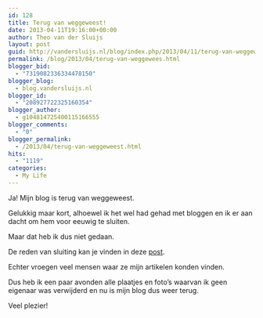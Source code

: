 ```yaml
---
id: 128
title: Terug van weggeweest!
date: 2013-04-11T19:16:00+00:00
author: Theo van der Sluijs
layout: post
guid: http://vandersluijs.nl/blog/index.php/2013/04/11/terug-van-weggewees/
permalink: /blog/2013/04/terug-van-weggewees.html
blogger_bid:
  - "7319082336334478150"
blogger_blog:
  - blog.vandersluijs.nl
blogger_id:
  - "208927722325160354"
blogger_author:
  - g104814725400115166555
blogger_comments:
  - "0"
blogger_permalink:
  - /2013/04/terug-van-weggeweest.html
hits:
  - "1119"
categories:
  - My Life
---
```

Ja! Mijn blog is terug van weggeweest.

Gelukkig maar kort, alhoewel ik het wel had gehad met bloggen en ik er aan dacht om hem voor eeuwig te sluiten.

Maar dat heb ik dus niet gedaan.

De reden van sluiting kan je vinden in deze [post](https://vandersluijs.nl/uncategorized/alle-plaatjes-weg-door-aankomende-rechtzaken/ "Blog op zwart door rechten op plaatjes.").

Echter vroegen veel mensen waar ze mijn artikelen konden vinden.

Dus heb ik een paar avonden alle plaatjes en foto&#8217;s waarvan ik geen eigenaar was verwijderd en nu is mijn blog dus weer terug.

Veel plezier!